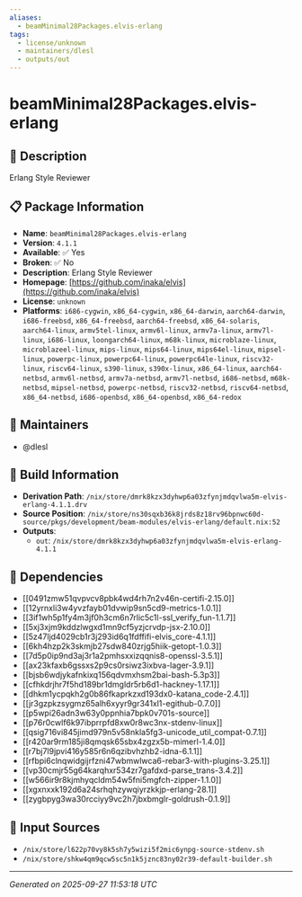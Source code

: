 ```yaml
---
aliases:
  - beamMinimal28Packages.elvis-erlang
tags:
  - license/unknown
  - maintainers/dlesl
  - outputs/out
---
```


# beamMinimal28Packages.elvis-erlang

## 📝 Description

Erlang Style Reviewer

## 📋 Package Information

- **Name**: `beamMinimal28Packages.elvis-erlang`
- **Version**: `4.1.1`
- **Available**: ✅ Yes
- **Broken**: ✅ No
- **Description**: Erlang Style Reviewer
- **Homepage**: [https://github.com/inaka/elvis](https://github.com/inaka/elvis)
- **License**: `unknown`
- **Platforms**: `i686-cygwin`, `x86_64-cygwin`, `x86_64-darwin`, `aarch64-darwin`, `i686-freebsd`, `x86_64-freebsd`, `aarch64-freebsd`, `x86_64-solaris`, `aarch64-linux`, `armv5tel-linux`, `armv6l-linux`, `armv7a-linux`, `armv7l-linux`, `i686-linux`, `loongarch64-linux`, `m68k-linux`, `microblaze-linux`, `microblazeel-linux`, `mips-linux`, `mips64-linux`, `mips64el-linux`, `mipsel-linux`, `powerpc-linux`, `powerpc64-linux`, `powerpc64le-linux`, `riscv32-linux`, `riscv64-linux`, `s390-linux`, `s390x-linux`, `x86_64-linux`, `aarch64-netbsd`, `armv6l-netbsd`, `armv7a-netbsd`, `armv7l-netbsd`, `i686-netbsd`, `m68k-netbsd`, `mipsel-netbsd`, `powerpc-netbsd`, `riscv32-netbsd`, `riscv64-netbsd`, `x86_64-netbsd`, `i686-openbsd`, `x86_64-openbsd`, `x86_64-redox`
## 👥 Maintainers

- @dlesl


## 🔧 Build Information

- **Derivation Path**: `/nix/store/dmrk8kzx3dyhwp6a03zfynjmdqvlwa5m-elvis-erlang-4.1.1.drv`
- **Source Position**: `/nix/store/ns30sqxb36k8jrds8z18rv96bpnwc60d-source/pkgs/development/beam-modules/elvis-erlang/default.nix:52`
- **Outputs**:
  - `out`:  `/nix/store/dmrk8kzx3dyhwp6a03zfynjmdqvlwa5m-elvis-erlang-4.1.1`

## 🔗 Dependencies

- [[0491zmw51qvpvcv8pbk4wd4rh7n2v46n-certifi-2.15.0]]
- [[12yrnxli3w4yvzfayb01dvwip9sn5cd9-metrics-1.0.1]]
- [[3if1wh5p1fy4m3jf0h3cm6n7rlic5c1l-ssl_verify_fun-1.1.7]]
- [[5xj3xjm9kddzlwgxd1mn9cf5yzjcrvdp-jsx-2.10.0]]
- [[5z47ljd4029cb1r3j293id6q1fdffifi-elvis_core-4.1.1]]
- [[6kh4hzp2k3skmjb27sdw840zrjg5hiik-getopt-1.0.3]]
- [[7d5p0ip9nd3aj3r1a2pmhsxxizqqnis8-openssl-3.5.1]]
- [[ax23kfaxb6gssxs2p9cs0rsiwz3ixbva-lager-3.9.1]]
- [[bjsb6wdjykafnkixq156qdvmxhsm2bai-bash-5.3p3]]
- [[cfhkdrjhr7f5hd189br1dmgldr5rb6d1-hackney-1.17.1]]
- [[dhkm1ycpqkh2g0b86fkaprkzxd193dx0-katana_code-2.4.1]]
- [[jr3gzpkzsygmz65alh6xyyr9gr341xl1-egithub-0.7.0]]
- [[p5wpi26adn3w63y0ppnhia7bpk0v701s-source]]
- [[p76r0cwlf6k97ibprrpfd8xw0r8wc3nx-stdenv-linux]]
- [[qsig716vi845jimd979n5v58nkla5fg3-unicode_util_compat-0.7.1]]
- [[r420ar9rm185ji8qmqsk65sbx4zgzx5b-mimerl-1.4.0]]
- [[r7bj7l9jpvi416y585r6n6qzibvhzhb2-idna-6.1.1]]
- [[rfbpi6clnqwidgijrfzni47wbmwlwca6-rebar3-with-plugins-3.25.1]]
- [[vp30cmjr55g64karqhxr534zr7gafdxd-parse_trans-3.4.2]]
- [[w566ir9r8kjmhyqcldm54w5fni5mgfch-zipper-1.1.0]]
- [[xgxnxxk192d6a24srhqhzywqiyrzkkjp-erlang-28.1]]
- [[zygbpyg3wa30rcciyy9vc2h7jbxbmglr-goldrush-0.1.9]]

## 📁 Input Sources

- `/nix/store/l622p70vy8k5sh7y5wizi5f2mic6ynpg-source-stdenv.sh`
- `/nix/store/shkw4qm9qcw5sc5n1k5jznc83ny02r39-default-builder.sh`

---
*Generated on 2025-09-27 11:53:18 UTC*
